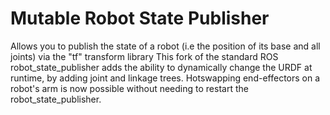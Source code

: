 # Mutable Robot State Publisher
Allows you to publish the state of a robot (i.e the position of its base and all joints) via the "tf" transform library
This fork of the standard ROS robot_state_publisher adds the ability to dynamically change the URDF at runtime,
by adding joint and linkage trees. Hotswapping end-effectors on a robot's arm is now possible without needing to restart the robot_state_publisher.
